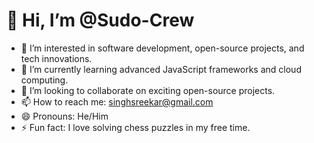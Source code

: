 # 👋 Hi, I’m @Sudo-Crew
- 👀 I’m interested in software development, open-source projects, and tech innovations.
- 🌱 I’m currently learning advanced JavaScript frameworks and cloud computing.
- 💞️ I’m looking to collaborate on exciting open-source projects.
- 📫 How to reach me: [singhsreekar@gmail.com](mailto:singhsreekar@gmail.com)
- 😄 Pronouns: He/Him
- ⚡ Fun fact: I love solving chess puzzles in my free time.

<!---
Sudo-Crew/Sudo-Crew is a ✨ special ✨ repository because its `README.md` (this file) appears on your GitHub profile.
You can click the Preview link to take a look at your changes.
--->
